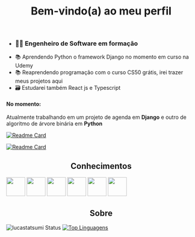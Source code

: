  
<h1 align="center"> Bem-vindo(a) ao meu perfil</h1>
<br>

<ul>
 <li> <h3> 👨‍💻 Engenheiro de Software em formação</h3> </li>
 <li> 📚 Aprendendo Python o framework Django no momento em curso na Udemy</li>
 <li> 📚 Reaprendendo programação com o curso CS50 grátis, irei trazer meus projetos aqui</li>
 <li> 🗃 Estudarei também React js e Typescript</li>
</ul>

####  No momento: 

Atualmente trabalhando em um projeto de agenda em **Django** e outro de algoritmo de árvore binária em **Python**

[![Readme Card](https://github-readme-stats.vercel.app/api/pin/?username=lucastatsumi&repo=ProjetoAgenda)](https://github.com/lucastatsumi/ProjetoAgenda.git)

[![Readme Card](https://github-readme-stats.vercel.app/api/pin/?username=lucastatsumi&repo=arvorebinaria)](https://github.com/lucastatsumi/arvorebinaria.git)


<h2 align="center">Conhecimentos </h2>

<img src="https://camo.githubusercontent.com/0fd2667849df9f18b863a2fc9fdf275d28c0e69bae657009213dbbba08295d02/68747470733a2f2f7261772e6769746875622e636f6d2f436972636c6543492d5075626c69632f63696d672d707974686f6e2f6d61737465722f696d672f636972636c652d707974686f6e2e7376673f73616e6974697a653d74727565" width=50/> <img src="https://icon-library.com/images/django-icon/django-icon-0.jpg" width=50/> <img src="https://cdn-icons-png.flaticon.com/512/919/919827.png" width=50/> <img src="https://cdn-icons-png.flaticon.com/512/919/919826.png" width=50/>
<img src="https://cdn.iconscout.com/icon/free/png-256/free-javascript-2038874-1720087.png" width=50> <img src="https://cdn.iconscout.com/icon/free/png-256/free-flask-51-285137.png?f=webp" width=50>

<h2 align="center">Sobre </h2>

![lucastatsumi Status](https://github-readme-stats.vercel.app/api?username=lucastatsumi&show_icons=true)
[![Top Linguagens](https://github-readme-stats.vercel.app/api/top-langs/?username=lucastatsumi&layout=compact)](https://github.com/anuraghazra/github-readme-stats)

<!--
**Luketuner123/Luketuner123** is a ✨ _special_ ✨ repository because its `README.md` (this file) appears on your GitHub profile.

Here are some ideas to get you started:

- 🔭 I’m currently working on ...
- 🌱 I’m currently learning ...
- 👯 I’m looking to collaborate on ...
- 🤔 I’m looking for help with ...
- 💬 Ask me about ...
- 📫 How to reach me: ...
- 😄 Pronouns: ...
- ⚡ Fun fact: ...
-->
